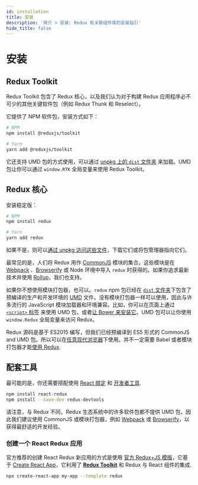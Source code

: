 ```yaml
---
id: installation
title: 安装
description: '简介 > 安装: Redux 和关联组件库的安装指引'
hide_title: false
---
```


# 安装

## Redux Toolkit

Redux Toolkit 包含了 Redux 核心，以及我们认为对于构建 Redux 应用程序必不可少的其他关键软件包（例如 Redux Thunk 和 Reselect）。

它提供了 NPM 软件包，安装方式如下：

```bash
# NPM
npm install @reduxjs/toolkit

# Yarn
yarn add @reduxjs/toolkit
```

它还支持 UMD 包的方式使用，可以通过 [unpkg 上的 `dist` 文件夹](https://unpkg.com/@reduxjs/toolkit/dist/) 来加载。UMD 包让你可以通过 `window.RTK` 全局变量来使用 Redux Toolkit。

## Redux 核心

安装稳定版：

```bash
# NPM
npm install redux

# Yarn
yarn add redux
```

如果不是，则可以[通过 unpkg 访问这些文件](https://unpkg.com/redux/)，下载它们或将包管理器指向它们。

最常见的是，人们将 Redux 用作 [CommonJS](http://www.commonjs.org/) 模块的集合。这些模块是在 [Webpack](https://webpack.js.org/)
、[Browserify](http://browserify.org/) 或 Node 环境中导入 `redux` 时获得的。如果你追求最新技术并使用 [Rollup](https://rollupjs.org)，我们也支持。

如果你不想使用模块打包器，也可以。`redux` npm 包已经在 [`dist` 文件夹](https://unpkg.com/redux/dist/)下包含了预编译的生产和开发环境的 [UMD](https://github.com/umdjs/umd) 文件。没有模块打包器一样可以使用，因此与许多流行的 JavaScript 模块加载器和环境兼容。比如，你可以在页面上通过 [`<script>` 标签](https://unpkg.com/redux/dist/redux.js) 来使用 UMD 包，或者[让 Bower 来安装它](https://github.com/reduxjs/redux/pull/1181#issuecomment-167361975)。UMD 包可以让你使用 `window.Redux` 全局变量来访问 Redux。

Redux 源码是基于 ES2015 编写，但我们已经预编译到 ES5 形式的 CommonJS and UMD 包。所以可以在[任意现代浏览器](https://caniuse.com/#feat=es5)下使用。并不一定需要 Babel 或者模块打包器才能[使用 Redux](https://redux.js.org/introduction/examples#counter-vanilla).

## 配套工具

最可能的是，你还需要搭配使用 [React 绑定](https://github.com/reduxjs/react-redux) 和 [开发者工具](https://github.com/reduxjs/redux-devtools).

```bash
npm install react-redux
npm install --save-dev redux-devtools
```

请注意，与 Redux 不同，Redux 生态系统中的许多软件包都不提供 UMD 包，因此我们建议使用 CommonJS 或模块打包器，例如 [Webpack](https://webpack.js.org/) 或 [Browserify](http://browserify.org/)，以获得最舒适的开发经验。

### 创建一个 React Redux 应用

官方推荐的创建 React Redux 新应用的方式是使用 [官方 Redux+JS 模版](https://github.com/reduxjs/cra-template-redux)，它基于 [Create React App](https://github.com/facebook/create-react-app)，它利用了 **[Redux Toolkit](https://redux-toolkit.js.org/)** 和 Redux 与 React 组件的集成.

```sh
npx create-react-app my-app --template redux
```
